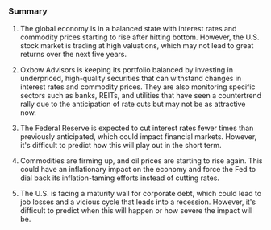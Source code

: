 ### Summary

1. The global economy is in a balanced state with interest rates and commodity
prices starting to rise after hitting bottom. However, the U.S. stock market
is trading at high valuations, which may not lead to great returns over the
next five years.

2. Oxbow Advisors is keeping its portfolio balanced by investing in
underpriced, high-quality securities that can withstand changes in interest
rates and commodity prices. They are also monitoring specific sectors such
as banks, REITs, and utilities that have seen a countertrend rally due to
the anticipation of rate cuts but may not be as attractive now.

3. The Federal Reserve is expected to cut interest rates fewer times than
previously anticipated, which could impact financial markets. However,
it's difficult to predict how this will play out in the short term.

4. Commodities are firming up, and oil prices are starting to rise again. This
could have an inflationary impact on the economy and force the Fed to dial
back its inflation-taming efforts instead of cutting rates.

5. The U.S. is facing a maturity wall for corporate debt, which could lead
to job losses and a vicious cycle that leads into a recession. However, it's
difficult to predict when this will happen or how severe the impact will be.
